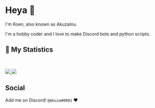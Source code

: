 # Heya 👋
I'm Koen, also known as AkuzaInu.

I'm a hobby coder and I love to make Discord bots and python scripts.

## 🔖 My Statistics
&nbsp;
<p>
    <a href="https://github.com/AkuzaInu/">
        <img src="https://github-readme-stats.vercel.app/api?username=AkuzaInu&hide=issues,prs&count_private=true&show_owner=true&show_icons=true&bg_color=0d1117&title_color=ffffff&text_color=ffffff&icon_color=00ff99&hide_border=true/" />
    </a>
    <a href="https://github.com/AkuzaInu/">
        <img src="https://github-readme-stats.vercel.app/api/top-langs/?username=AkuzaInu&layout=compact&count_private=true&langs_count=8&card_width=445&bg_color=0d1117&title_color=ffffff&text_color=ffffff&icon_color=00ff99&hide_border=true/" />
    </a>
</p>


## Social
Add me on Discord! `@Akuza#0001` :heart:
